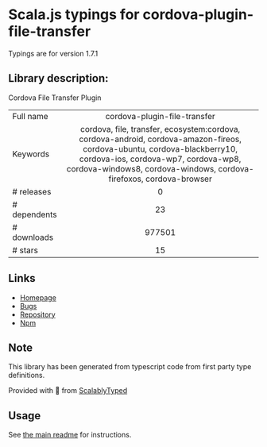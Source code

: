 
# Scala.js typings for cordova-plugin-file-transfer

Typings are for version 1.7.1

## Library description:
Cordova File Transfer Plugin

|                    |                 |
| ------------------ | :-------------: |
| Full name          | cordova-plugin-file-transfer |
| Keywords           | cordova, file, transfer, ecosystem:cordova, cordova-android, cordova-amazon-fireos, cordova-ubuntu, cordova-blackberry10, cordova-ios, cordova-wp7, cordova-wp8, cordova-windows8, cordova-windows, cordova-firefoxos, cordova-browser |
| # releases         | 0 |
| # dependents       | 23 |
| # downloads        | 977501 |
| # stars            | 15 |

## Links
- [Homepage](https://github.com/apache/cordova-plugin-file-transfer#readme)
- [Bugs](https://issues.apache.org/jira/browse/CB)
- [Repository](https://github.com/apache/cordova-plugin-file-transfer)
- [Npm](https://www.npmjs.com/package/cordova-plugin-file-transfer)
    


## Note
This library has been generated from typescript code from first party type definitions.

Provided with :purple_heart: from [ScalablyTyped](https://github.com/oyvindberg/ScalablyTyped)

## Usage
See [the main readme](../../readme.md) for instructions.


